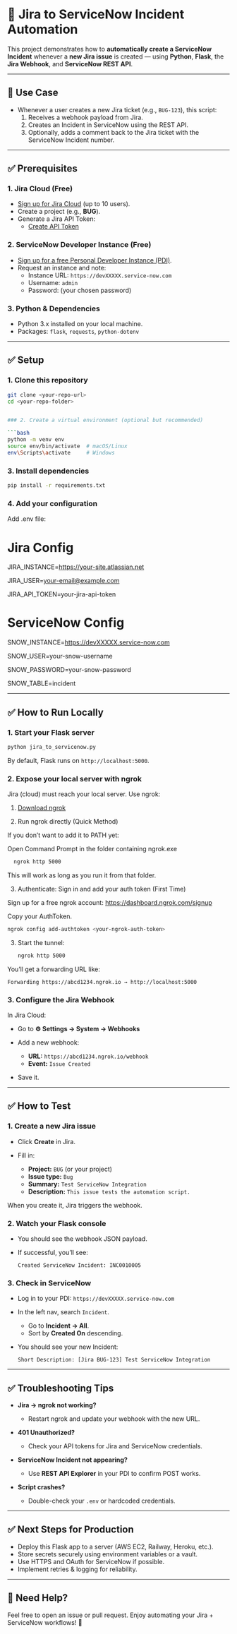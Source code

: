 
# 🚀 Jira to ServiceNow Incident Automation

This project demonstrates how to **automatically create a ServiceNow Incident** whenever a **new Jira issue** is created — using **Python**, **Flask**, the **Jira Webhook**, and **ServiceNow REST API**.

---

## 📌 Use Case

- Whenever a user creates a new Jira ticket (e.g., `BUG-123`), this script:
  1. Receives a webhook payload from Jira.
  2. Creates an Incident in ServiceNow using the REST API.
  3. Optionally, adds a comment back to the Jira ticket with the ServiceNow Incident number.

---

## ✅ Prerequisites

### 1. Jira Cloud (Free)
- [Sign up for Jira Cloud](https://www.atlassian.com/software/jira/free) (up to 10 users).
- Create a project (e.g., **BUG**).
- Generate a Jira API Token:
  - [Create API Token](https://id.atlassian.com/manage/api-tokens)

### 2. ServiceNow Developer Instance (Free)
- [Sign up for a free Personal Developer Instance (PDI)](https://developer.servicenow.com/).
- Request an instance and note:
  - Instance URL: `https://devXXXXX.service-now.com`
  - Username: `admin`
  - Password: (your chosen password)

### 3. Python & Dependencies
- Python 3.x installed on your local machine.
- Packages: `flask`, `requests`, `python-dotenv`

---

## ✅ Setup

### 1. Clone this repository

```bash
git clone <your-repo-url>
cd <your-repo-folder>


### 2. Create a virtual environment (optional but recommended)

```bash
python -m venv env
source env/bin/activate  # macOS/Linux
env\Scripts\activate     # Windows
```

### 3. Install dependencies

```bash
pip install -r requirements.txt
```

### 4. Add your configuration

Add .env file: 

# Jira Config

JIRA_INSTANCE=https://your-site.atlassian.net

JIRA_USER=your-email@example.com

JIRA_API_TOKEN=your-jira-api-token


# ServiceNow Config

SNOW_INSTANCE=https://devXXXXX.service-now.com

SNOW_USER=your-snow-username

SNOW_PASSWORD=your-snow-password

SNOW_TABLE=incident

---

## ✅ How to Run Locally

### 1. Start your Flask server

```bash
python jira_to_servicenow.py
```

By default, Flask runs on `http://localhost:5000`.

### 2. Expose your local server with ngrok

Jira (cloud) must reach your local server. Use ngrok:

1. [Download ngrok](https://ngrok.com/download)
   
2. Run ngrok directly (Quick Method)
   
If you don’t want to add it to PATH yet:

Open Command Prompt in the folder containing ngrok.exe

 ```bash
   ngrok http 5000
   ```
 This will work as long as you run it from that folder.
 
3. Authenticate:
Sign in and add your auth token (First Time)

Sign up for a free ngrok account: https://dashboard.ngrok.com/signup

Copy your AuthToken.

   ```bash
   ngrok config add-authtoken <your-ngrok-auth-token>
   ```
3. Start the tunnel:

   ```bash
   ngrok http 5000
   ```

You’ll get a forwarding URL like:

```
Forwarding https://abcd1234.ngrok.io → http://localhost:5000
```

### 3. Configure the Jira Webhook

In Jira Cloud:

* Go to **⚙️ Settings → System → Webhooks**
* Add a new webhook:

  * **URL:** `https://abcd1234.ngrok.io/webhook`
  * **Event:** `Issue Created`
* Save it.

---

## ✅ How to Test

### 1. Create a new Jira issue

* Click **Create** in Jira.
* Fill in:

  * **Project:** `BUG` (or your project)
  * **Issue type:** `Bug`
  * **Summary:** `Test ServiceNow Integration`
  * **Description:** `This issue tests the automation script.`

When you create it, Jira triggers the webhook.

### 2. Watch your Flask console

* You should see the webhook JSON payload.
* If successful, you’ll see:

  ```
  Created ServiceNow Incident: INC0010005
  ```

### 3. Check in ServiceNow

* Log in to your PDI: `https://devXXXXX.service-now.com`
* In the left nav, search `Incident`.

  * Go to **Incident → All**.
  * Sort by **Created On** descending.
* You should see your new Incident:

  ```
  Short Description: [Jira BUG-123] Test ServiceNow Integration
  ```

---

## ✅ Troubleshooting Tips

* **Jira → ngrok not working?**

  * Restart ngrok and update your webhook with the new URL.
* **401 Unauthorized?**

  * Check your API tokens for Jira and ServiceNow credentials.
* **ServiceNow Incident not appearing?**

  * Use **REST API Explorer** in your PDI to confirm POST works.
* **Script crashes?**

  * Double-check your `.env` or hardcoded credentials.

---

## ✅ Next Steps for Production

* Deploy this Flask app to a server (AWS EC2, Railway, Heroku, etc.).
* Store secrets securely using environment variables or a vault.
* Use HTTPS and OAuth for ServiceNow if possible.
* Implement retries & logging for reliability.

---


## 🙌 Need Help?

Feel free to open an issue or pull request.
Enjoy automating your Jira + ServiceNow workflows! 🚀

